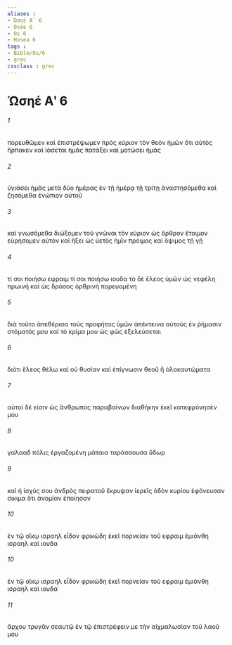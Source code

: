 ```yaml
---
aliases : 
- Ὡσηέ Αʹ 6
- Osée 6
- Os 6
- Hosea 6
tags : 
- Bible/Os/6
- grec
cssclass : grec
---
```


# Ὡσηέ Αʹ 6

###### 1
πορευθῶμεν καὶ ἐπιστρέψωμεν πρὸς κύριον τὸν θεὸν ἡμῶν ὅτι αὐτὸς ἥρπακεν καὶ ἰάσεται ἡμᾶς πατάξει καὶ μοτώσει ἡμᾶς
###### 2
ὑγιάσει ἡμᾶς μετὰ δύο ἡμέρας ἐν τῇ ἡμέρᾳ τῇ τρίτῃ ἀναστησόμεθα καὶ ζησόμεθα ἐνώπιον αὐτοῦ
###### 3
καὶ γνωσόμεθα διώξομεν τοῦ γνῶναι τὸν κύριον ὡς ὄρθρον ἕτοιμον εὑρήσομεν αὐτόν καὶ ἥξει ὡς ὑετὸς ἡμῖν πρόιμος καὶ ὄψιμος τῇ γῇ
###### 4
τί σοι ποιήσω εφραιμ τί σοι ποιήσω ιουδα τὸ δὲ ἔλεος ὑμῶν ὡς νεφέλη πρωινὴ καὶ ὡς δρόσος ὀρθρινὴ πορευομένη
###### 5
διὰ τοῦτο ἀπεθέρισα τοὺς προφήτας ὑμῶν ἀπέκτεινα αὐτοὺς ἐν ῥήμασιν στόματός μου καὶ τὸ κρίμα μου ὡς φῶς ἐξελεύσεται
###### 6
διότι ἔλεος θέλω καὶ οὐ θυσίαν καὶ ἐπίγνωσιν θεοῦ ἢ ὁλοκαυτώματα
###### 7
αὐτοὶ δέ εἰσιν ὡς ἄνθρωπος παραβαίνων διαθήκην ἐκεῖ κατεφρόνησέν μου
###### 8
γαλααδ πόλις ἐργαζομένη μάταια ταράσσουσα ὕδωρ
###### 9
καὶ ἡ ἰσχύς σου ἀνδρὸς πειρατοῦ ἔκρυψαν ἱερεῖς ὁδὸν κυρίου ἐφόνευσαν σικιμα ὅτι ἀνομίαν ἐποίησαν
###### 10
ἐν τῷ οἴκῳ ισραηλ εἶδον φρικώδη ἐκεῖ πορνείαν τοῦ εφραιμ ἐμιάνθη ισραηλ καὶ ιουδα
###### 10
ἐν τῷ οἴκῳ ισραηλ εἶδον φρικώδη ἐκεῖ πορνείαν τοῦ εφραιμ ἐμιάνθη ισραηλ καὶ ιουδα
###### 11
ἄρχου τρυγᾶν σεαυτῷ ἐν τῷ ἐπιστρέφειν με τὴν αἰχμαλωσίαν τοῦ λαοῦ μου
